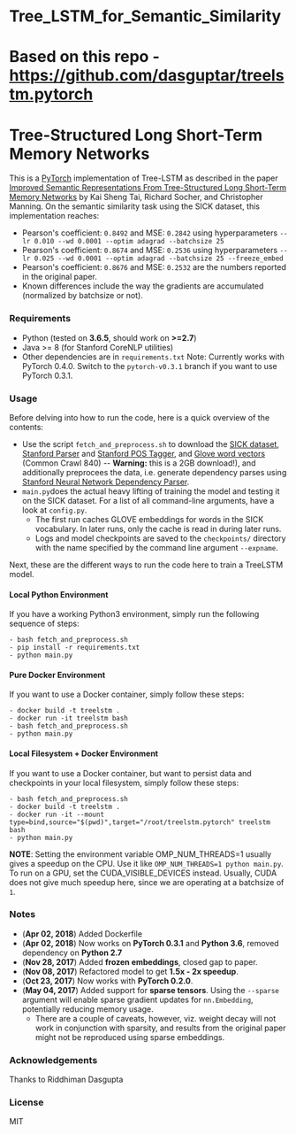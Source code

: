 # Tree_LSTM_for_Semantic_Similarity

# Based on this repo - https://github.com/dasguptar/treelstm.pytorch

# Tree-Structured Long Short-Term Memory Networks
This is a [PyTorch](http://pytorch.org/) implementation of Tree-LSTM as described in the paper [Improved Semantic Representations From Tree-Structured Long Short-Term Memory Networks](http://arxiv.org/abs/1503.00075) by Kai Sheng Tai, Richard Socher, and Christopher Manning. On the semantic similarity task using the SICK dataset, this implementation reaches:
 - Pearson's coefficient: `0.8492` and MSE: `0.2842` using hyperparameters `--lr 0.010 --wd 0.0001 --optim adagrad --batchsize 25`
 - Pearson's coefficient: `0.8674` and MSE: `0.2536` using hyperparameters `--lr 0.025 --wd 0.0001 --optim adagrad --batchsize 25 --freeze_embed`
 - Pearson's coefficient: `0.8676` and MSE: `0.2532` are the numbers reported in the original paper.
 - Known differences include the way the gradients are accumulated (normalized by batchsize or not).

### Requirements
- Python (tested on **3.6.5**, should work on **>=2.7**)
- Java >= 8 (for Stanford CoreNLP utilities)
- Other dependencies are in `requirements.txt`
Note: Currently works with PyTorch 0.4.0. Switch to the `pytorch-v0.3.1` branch if you want to use PyTorch 0.3.1.

### Usage
Before delving into how to run the code, here is a quick overview of the contents:
 - Use the script `fetch_and_preprocess.sh` to download the [SICK dataset](http://alt.qcri.org/semeval2014/task1/index.php?id=data-and-tools), [Stanford Parser](http://nlp.stanford.edu/software/lex-parser.shtml) and [Stanford POS Tagger](http://nlp.stanford.edu/software/tagger.shtml), and [Glove word vectors](http://nlp.stanford.edu/projects/glove/) (Common Crawl 840) -- **Warning:** this is a 2GB download!), and additionally preprocees the data, i.e. generate dependency parses using [Stanford Neural Network Dependency Parser](http://nlp.stanford.edu/software/nndep.shtml).
 - `main.py`does the actual heavy lifting of training the model and testing it on the SICK dataset. For a list of all command-line arguments, have a look at `config.py`.
     - The first run caches GLOVE embeddings for words in the SICK vocabulary. In later runs, only the cache is read in during later runs.
     - Logs and model checkpoints are saved to the `checkpoints/` directory with the name specified by the command line argument `--expname`.

Next, these are the different ways to run the code here to train a TreeLSTM model.
#### Local Python Environment
If you have a working Python3 environment, simply run the following sequence of steps:
```
- bash fetch_and_preprocess.sh
- pip install -r requirements.txt
- python main.py
```
#### Pure Docker Environment
If you want to use a Docker container, simply follow these steps:
```
- docker build -t treelstm .
- docker run -it treelstm bash
- bash fetch_and_preprocess.sh
- python main.py
```
#### Local Filesystem + Docker Environment
If you want to use a Docker container, but want to persist data and checkpoints in your local filesystem, simply follow these steps:
```
- bash fetch_and_preprocess.sh
- docker build -t treelstm .
- docker run -it --mount type=bind,source="$(pwd)",target="/root/treelstm.pytorch" treelstm bash
- python main.py
```
**NOTE**: Setting the environment variable OMP_NUM_THREADS=1 usually gives a speedup on the CPU. Use it like `OMP_NUM_THREADS=1 python main.py`. To run on a GPU, set the CUDA_VISIBLE_DEVICES instead. Usually, CUDA does not give much speedup here, since we are operating at a batchsize of `1`.

### Notes
 - (**Apr 02, 2018**) Added Dockerfile
 - (**Apr 02, 2018**) Now works on **PyTorch 0.3.1** and **Python 3.6**, removed dependency on **Python 2.7**
 - (**Nov 28, 2017**) Added **frozen embeddings**, closed gap to paper.
 - (**Nov 08, 2017**) Refactored model to get **1.5x - 2x speedup**.
 - (**Oct 23, 2017**) Now works with **PyTorch 0.2.0**.
 - (**May 04, 2017**) Added support for **sparse tensors**. Using the `--sparse` argument will enable sparse gradient updates for `nn.Embedding`, potentially reducing memory usage.
     - There are a couple of caveats, however, viz. weight decay will not work in conjunction with sparsity, and results from the original paper might not be reproduced using sparse embeddings.

### Acknowledgements
Thanks to Riddhiman Dasgupta

### License
MIT
